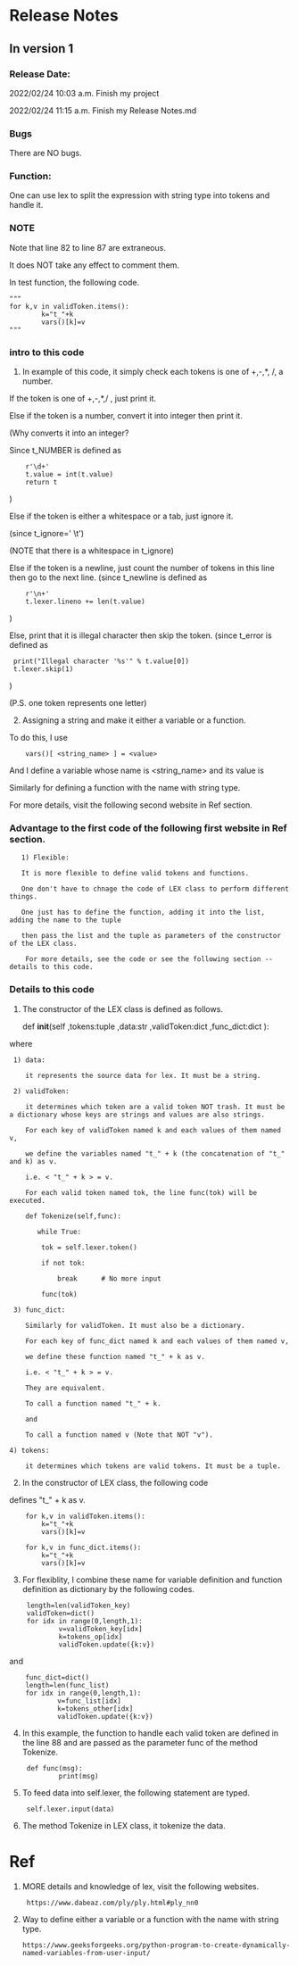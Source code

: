 # Release Notes
## In version 1
### Release Date:
2022/02/24 10:03 a.m. Finish my project

2022/02/24 11:15 a.m. Finish my Release Notes.md
### Bugs
There are NO bugs.
### Function:
One can use lex to split the expression with string type into tokens and handle it.

### NOTE 
Note that line 82 to line 87 are extraneous.

It does NOT take any effect to comment them.

In test function, the following code.

    """
    for k,v in validToken.items():
            k="t_"+k
            vars()[k]=v
    """
    
### intro to this code
1. In example of this code, it simply check each tokens is one of +,-,*, /, a number.

If the token is one of +,-,*,/ , just print it.

Else if the token is a number, convert it into integer then print it.

(Why converts it into an integer?

Since t_NUMBER is defined as 

        r'\d+'
        t.value = int(t.value)    
        return t
 )

Else if the token is either a whitespace or a tab, just ignore it. 

(since t_ignore=' \t') 

(NOTE that there is a whitespace in t_ignore)

Else if the token is a newline, just count the number of tokens in this line then go to the next line.
(since t_newline is defined as

        r'\n+'
        t.lexer.lineno += len(t.value)
)

Else, print that it is illegal character then skip the token.
(since t_error is defined as 
     
     print("Illegal character '%s'" % t.value[0])
     t.lexer.skip(1)
        
)

(P.S. one token represents one letter)

2. Assigning a string and make it either a variable or a function.
 
To do this, I use 

        vars()[ <string_name> ] = <value>
        
And I define a variable whose name is <string_name> and its value is <value>
        
Similarly for defining a function with the name with string type.
        
For more details, visit the following second website in Ref section.
        
### Advantage to the first code of the following first website in Ref section.
     
       1) Flexible:
       
       It is more flexible to define valid tokens and functions.
        
       One don't have to chnage the code of LEX class to perform different things.
        
       One just has to define the function, adding it into the list, adding the name to the tuple
        
       then pass the list and the tuple as parameters of the constructor of the LEX class.
        
        For more details, see the code or see the following section -- details to this code.
        
### Details to this code
        
1. The constructor of the LEX class is defined as follows.
        
     def __init__(self
    ,tokens:tuple
    ,data:str
    ,validToken:dict
    ,func_dict:dict
    ):
       
where
    
     1) data: 
        
        it represents the source data for lex. It must be a string.
        
     2) validToken: 
        
        it determines which token are a valid token NOT trash. It must be a dictionary whose keys are strings and values are also strings.
        
        For each key of validToken named k and each values of them named v,
        
        we define the variables named "t_" + k (the concatenation of "t_" and k) as v.
        
        i.e. < "t_" + k > = v.
        
        For each valid token named tok, the line func(tok) will be executed.
        
        def Tokenize(self,func):
        
           while True:
        
            tok = self.lexer.token()
        
            if not tok: 
        
                break      # No more input
        
            func(tok)
        
     3) func_dict:
        
        Similarly for validToken. It must also be a dictionary.
        
        For each key of func_dict named k and each values of them named v,
        
        we define these function named "t_" + k as v.
        
        i.e. < "t_" + k > = v.
        
        They are equivalent.
        
        To call a function named "t_" + k.
        
        and 

        To call a function named v (Note that NOT "v").
        
    4) tokens:
        
        it determines which tokens are valid tokens. It must be a tuple.
        
2. In the constructor of LEX class, the following code
    
defines "t_" + k as v.
        
        for k,v in validToken.items():
            k="t_"+k
            vars()[k]=v

        for k,v in func_dict.items():
            k="t_"+k
            vars()[k]=v
      
3. For flexiblity, I combine these name for variable definition and function definition as dictionary by the following codes.
        
        length=len(validToken_key)
        validToken=dict()
        for idx in range(0,length,1):
                v=validToken_key[idx]
                k=tokens_op[idx]
                validToken.update({k:v})
        
and
        
        func_dict=dict()
        length=len(func_list)
        for idx in range(0,length,1):
                v=func_list[idx]
                k=tokens_other[idx]
                validToken.update({k:v})
        
4. In this example, the function to handle each valid token are defined in the line 88 and are passed as the parameter func of the method Tokenize.
        
        def func(msg):
                print(msg)
        
        
5. To feed data into self.lexer, the following statement are typed.
        
        self.lexer.input(data)
        
6. The method Tokenize in LEX class, it tokenize the data.
        
# Ref
1. MORE details and knowledge of lex, visit the following websites.

        https://www.dabeaz.com/ply/ply.html#ply_nn0
        
 2. Way to define either a variable or a function with the name with string type.
        
        https://www.geeksforgeeks.org/python-program-to-create-dynamically-named-variables-from-user-input/
